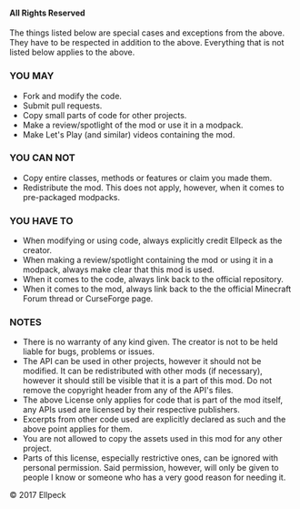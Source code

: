 #### All Rights Reserved

The things listed below are special cases and exceptions from the above. They have to be respected in addition to the above.
Everything that is not listed below applies to the above.

### YOU MAY
* Fork and modify the code.
* Submit pull requests.
* Copy small parts of code for other projects.
* Make a review/spotlight of the mod or use it in a modpack.
* Make Let's Play (and similar) videos containing the mod.

### YOU CAN NOT
* Copy entire classes, methods or features or claim you made them.
* Redistribute the mod. This does not apply, however, when it comes to pre-packaged modpacks.

### YOU HAVE TO
* When modifying or using code, always explicitly credit Ellpeck as the creator.
* When making a review/spotlight containing the mod or using it in a modpack, always make clear that this mod is used.
* When it comes to the code, always link back to the official repository.
* When it comes to the mod, always link back to the the official Minecraft Forum thread or CurseForge page.

### NOTES

* There is no warranty of any kind given. The creator is not to be held liable for bugs, problems or issues.
* The API can be used in other projects, however it should not be modified. It can be redistributed with other mods (if necessary), however it should still be visible that it is a part of this mod. Do not remove the copyright header from any of the API's files.
* The above License only applies for code that is part of the mod itself, any APIs used are licensed by their respective publishers.
* Excerpts from other code used are explicitly declared as such and the above point applies for them.
* You are not allowed to copy the assets used in this mod for any other project.
* Parts of this license, especially restrictive ones, can be ignored with personal permission. Said permission, however, will only be given to people I know or someone who has a very good reason for needing it.

© 2017 Ellpeck